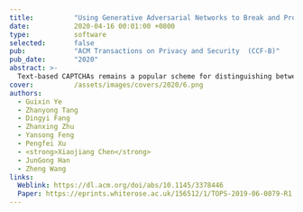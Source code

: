 ```yaml
---
title:          "Using Generative Adversarial Networks to Break and Protect Text Captchas"
date:           2020-04-16 00:01:00 +0800
type:           software
selected:       false
pub:            "ACM Transactions on Privacy and Security  (CCF-B)"
pub_date:       "2020"
abstract: >-
  Text-based CAPTCHAs remains a popular scheme for distinguishing between a legitimate human user and an automated program. This article presents a novel genetic text captcha solver based on the generative adversarial network. As a departure from prior text captcha solvers that require a labor-intensive and time-consuming process to construct, our scheme needs significantly fewer real captchas but yields better performance in solving captchas. Our approach works by first learning a synthesizer to automatically generate synthetic captchas to construct a base solver. It then improves and fine-tunes the base solver using a small number of labeled real captchas. As a result, our attack requires only a small set of manually labeled captchas, which reduces the cost of launching an attack on a captcha scheme. We evaluate our scheme by applying it to 33 captcha schemes, of which 11 are currently used by 32 of the top-50 popular websites. Experimental results demonstrate that our scheme significantly outperforms four prior captcha solvers and can solve captcha schemes where others fail. As a countermeasure, we propose to add imperceptible perturbations onto a captcha image. We demonstrate that our countermeasure can greatly reduce the success rate of the attack. 
cover:          /assets/images/covers/2020/6.png
authors:
  - Guixin Ye
  - Zhanyong Tang
  - Dingyi Fang
  - Zhanxing Zhu
  - Yansong Feng
  - Pengfei Xu 
  - <strong>Xiaojiang Chen</strong>
  - JunGong Han
  - Zheng Wang
links:
  Weblink: https://dl.acm.org/doi/abs/10.1145/3378446
  Paper: https://eprints.whiterose.ac.uk/156512/1/TOPS-2019-06-0079-R1.pdf
---
```

